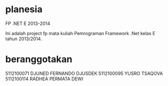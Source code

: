 planesia
========

FP .NET E 2013-2014

Ini adalah project fp mata kuliah Pemrograman Framework .Net kelas E tahun 2013/2014.

beranggotakan
=============
5112100071	DJUNED FERNANDO DJUSDEK
5112100095	YUSRO TSAQOVA
5112100114	RADHEA PERMATA DEWI
